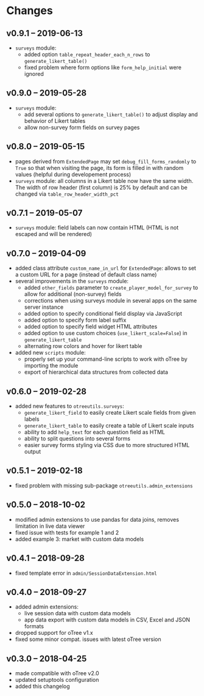 # Changes


## v0.9.1 – 2019-06-13

* `surveys` module:
    * added option `table_repeat_header_each_n_rows` to `generate_likert_table()`
    * fixed problem where form options like `form_help_initial` were ignored

## v0.9.0 – 2019-05-28

* `surveys` module:
    * add several options to `generate_likert_table()` to adjust display and behavior of Likert tables
    * allow non-survey form fields on survey pages

## v0.8.0 – 2019-05-15

* pages derived from `ExtendedPage` may set `debug_fill_forms_randomly` to `True` so that when visiting the page, its form is filled in with random values (helpful during developement process)
* `surveys` module: all columns in a Likert table now have the same width. The width of row header (first column) is 25% by default and can be changed via `table_row_header_width_pct`

## v0.7.1 – 2019-05-07

* `surveys` module: field labels can now contain HTML (HTML is not escaped and will be rendered)

## v0.7.0 – 2019-04-09

* added class attribute `custom_name_in_url` for `ExtendedPage`: allows to set a custom URL for a page (instead of default class name)
* several improvements in the `surveys` module:
    * added `other_fields` parameter to `create_player_model_for_survey` to allow for additional (non-survey) fields
    * corrections when using surveys module in several apps on the same server instance
    * added option to specify conditional field display via JavaScript
    * added option to specify form label suffix
    * added option to specify field widget HTML attributes
    * added option to use custom choices (`use_likert_scale=False`) in `generate_likert_table`
    * alternating row colors and hover for likert table
* added new `scripts` module:
    * properly set up your command-line scripts to work with oTree by importing the module
    * export of hierarchical data structures from collected data 


## v0.6.0 – 2019-02-28

* added new features to `otreeutils.surveys`:
    * `generate_likert_field` to easily create Likert scale fields from given labels
    * `generate_likert_table` to easily create a table of Likert scale inputs
    * ability to add `help_text` for each question field as HTML
    * ability to split questions into several forms
    * easier survey forms styling via CSS due to more structured HTML output  

## v0.5.1 – 2019-02-18

* fixed problem with missing sub-package `otreeutils.admin_extensions`

## v0.5.0 – 2018-10-02

* modified admin extensions to use pandas for data joins, removes limitation in live data viewer
* fixed issue with tests for example 1 and 2
* added example 3: market with custom data models

## v0.4.1 – 2018-09-28

* fixed template error in `admin/SessionDataExtension.html`

## v0.4.0 – 2018-09-27

* added admin extensions:
    * live session data with custom data models
    * app data export with custom data models in CSV, Excel and JSON formats
* dropped support for oTree v1.x
* fixed some minor compat. issues with latest oTree version

## v0.3.0 – 2018-04-25

* made compatible with oTree v2.0
* updated setuptools configuration
* added this changelog
